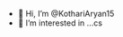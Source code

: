 - 👋 Hi, I’m @KothariAryan15
- 👀 I’m interested in ...cs


<!---
KothariAryan15/KothariAryan15 is a ✨ special ✨ repository because its `README.md` (this file) appears on your GitHub profile.
You can click the Preview link to take a look at your changes.
--->
